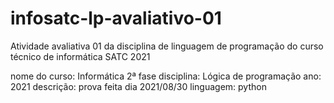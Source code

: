 # infosatc-lp-avaliativo-01
 Atividade avaliativa 01 da disciplina de linguagem de programação do curso técnico de informática SATC 2021
 
 nome do curso: Informática 2ª fase
 disciplina: Lógica de programação
 ano: 2021
 descrição: prova feita dia 2021/08/30
 linguagem: python
